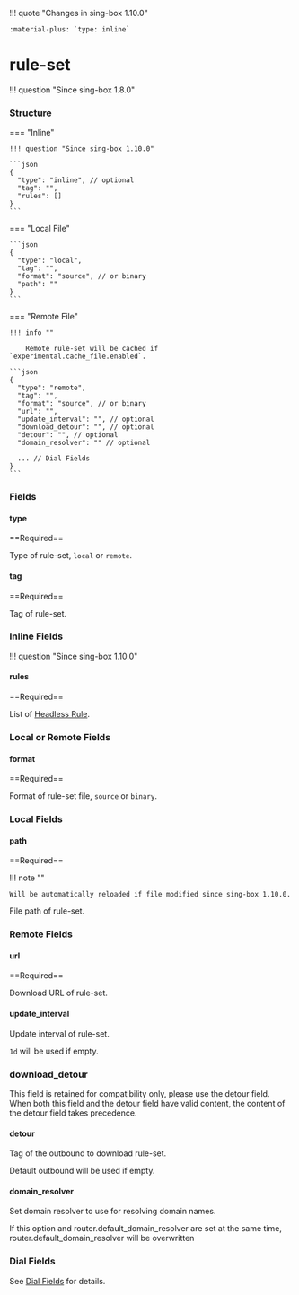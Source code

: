 !!! quote "Changes in sing-box 1.10.0"

    :material-plus: `type: inline`

# rule-set

!!! question "Since sing-box 1.8.0"

### Structure

=== "Inline"

    !!! question "Since sing-box 1.10.0"

    ```json
    {
      "type": "inline", // optional
      "tag": "",
      "rules": []
    }
    ```

=== "Local File"

    ```json
    {
      "type": "local",
      "tag": "",
      "format": "source", // or binary
      "path": ""
    }
    ```

=== "Remote File"

    !!! info ""
    
        Remote rule-set will be cached if `experimental.cache_file.enabled`.

    ```json
    {
      "type": "remote",
      "tag": "",
      "format": "source", // or binary
      "url": "",
      "update_interval": "", // optional
      "download_detour": "", // optional
      "detour": "", // optional
      "domain_resolver": "" // optional

      ... // Dial Fields
    }
    ```

### Fields

#### type

==Required==

Type of rule-set, `local` or `remote`.

#### tag

==Required==

Tag of rule-set.

### Inline Fields

!!! question "Since sing-box 1.10.0"

#### rules

==Required==

List of [Headless Rule](./headless-rule/).

### Local or Remote Fields

#### format

==Required==

Format of rule-set file, `source` or `binary`.

### Local Fields

#### path

==Required==

!!! note ""

    Will be automatically reloaded if file modified since sing-box 1.10.0.

File path of rule-set.

### Remote Fields

#### url

==Required==

Download URL of rule-set.

#### update_interval

Update interval of rule-set.

`1d` will be used if empty.

### download_detour
This field is retained for compatibility only, please use the detour field.
When both this field and the detour field have valid content, the content of the detour field takes precedence.

#### detour

Tag of the outbound to download rule-set.

Default outbound will be used if empty.

#### domain_resolver

Set domain resolver to use for resolving domain names.

If this option and router.default_domain_resolver are set at the same time, router.default_domain_resolver will be overwritten

### Dial Fields

See [Dial Fields](/configuration/shared/dial/) for details.